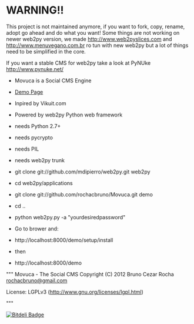 # WARNING!!

This project is not maintained anymore, if you want to fork, copy, rename, adopt go ahead and do what you want!
Some things are not working on newer web2py version, we made http://www.web2pyslices.com and http://www.menuvegano.com.br ro tun with new web2py but a lot of things need to be simplified in the core.

If you want a stable CMS for web2py take a look at PyNUke http://www.pynuke.net/


- Movuca is a Social CMS Engine
- [Demo Page](http://movu.ca/demo)
- Inpired by Vikuit.com
- Powered by web2py Python web framework

- needs Python 2.7+
- needs pycrypto
- needs PIL
- needs web2py trunk

- git clone git://github.com/mdipierro/web2py.git web2py
- cd web2py/applications
- git clone git://github.com/rochacbruno/Movuca.git demo
- cd ..
- python web2py.py -a "yourdesiredpassword"

- Go to brower and:
- http://localhost:8000/demo/setup/install
- then
- http://localhost:8000/demo


"""
Movuca - The Social CMS
Copyright (C) 2012  Bruno Cezar Rocha <rochacbruno@gmail.com>

License: LGPLv3 (http://www.gnu.org/licenses/lgpl.html)

"""


[![Bitdeli Badge](https://d2weczhvl823v0.cloudfront.net/rochacbruno/movuca/trend.png)](https://bitdeli.com/free "Bitdeli Badge")


